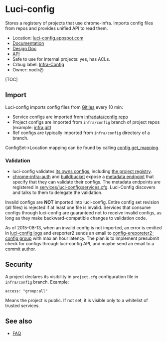 # Luci-config

Stores a registery of projects that use chrome-infra.
Imports config files from repos and provides unified API to read them.

*   Location: [luci-config.appspot.com](http://luci-config.appspot.com)
*   [Documentation](https://github.com/luci/luci-py/blob/master/appengine/config_service/README.md)
*   [Design Doc](http://go/luci-config)
*   [API](https://luci-config.appspot.com/_ah/api/explorer#p/config/v1/)
*   Safe to use for internal projects: yes, has ACLs.
*   Crbug label: [Infra-Config](https://code.google.com/p/chromium/issues/list?q=Infra%3DConfig)
*   Owner: nodir@

[TOC]

## Import

Luci-config imports config files from
[Gitiles](https://code.google.com/p/gitiles/) every 10 min:

* Service configs are imported from
  [infradata/config repo](https://chrome-internal.googlesource.com/infradata/config/+/master/configs/)
* Project configs are imported from `infra/config` branch of project repos
  (example: [infra.git](https://chromium.googlesource.com/infra/infra/+/infra/config))
* Ref configs are typically imported from `infra/config` directory of a branch.

ConfigSet->Location mapping can be found by calling
[config.get_mapping](https://luci-config.appspot.com/_ah/api/explorer#p/config/v1/config.get_mapping).

### Validation

* luci-config validates
  [its owns configs](https://chrome-internal.googlesource.com/infradata/config/+/master/configs/luci-config),
  including
  [the project registry](https://chrome-internal.googlesource.com/infradata/config/+/master/configs/luci-config/projects.cfg).
* [chrome-infra-auth](https://chrome-infra-auth.appspot.com) and
  [buildbucket](https://cr-buildbucket.appspot.com) expose a
  [metadata endpoint](https://apis-explorer.appspot.com/apis-explorer/?base=https://cr-buildbucket.appspot.com/_ah/api#p/config/v1/config.get_metadata)
  that specify that they can validate their configs. The metadata endpoints are
  registered in
  [services/luci-config:services.cfg](https://chrome-internal.googlesource.com/infradata/config/+/master/configs/luci-config/services.cfg).
  Luci-Config discovers and talks to them to delegate the validation.

Invalid configs are **NOT** imported into luci-config. Entire config set
revision (all files) is rejected if at least one file is invalid. Services that
consume configs through luci-config are guaranteed not to receive invalid
configs, as long as they make backward-compatible changes to validation code.

As of 2015-08-13, when an invalid config is not imported, an error is emitted
in [luci-config logs](https://console.developers.google.com/project/luci-config/logs?service=appengine.googleapis.com&key1=backend&minLogLevel=500)
and ereporter2 sends an email to
[config-ereporeter2-config group](https://chrome-infra-auth.appspot.com/auth/groups#config-ereporter2-reports)
with max an hour latency. The plan is to implement presubmit check for configs
through luci-config API, and maybe send an email to a commit author.

## Security

A project declares its visibility in `project.cfg` configuration file in
`infra/config` branch. Example:

    access: "group:all"

Means the project is public. If not set, it is visible only to a whitelist of
trusted services.

## See also

* [FAQ](faq.md)
